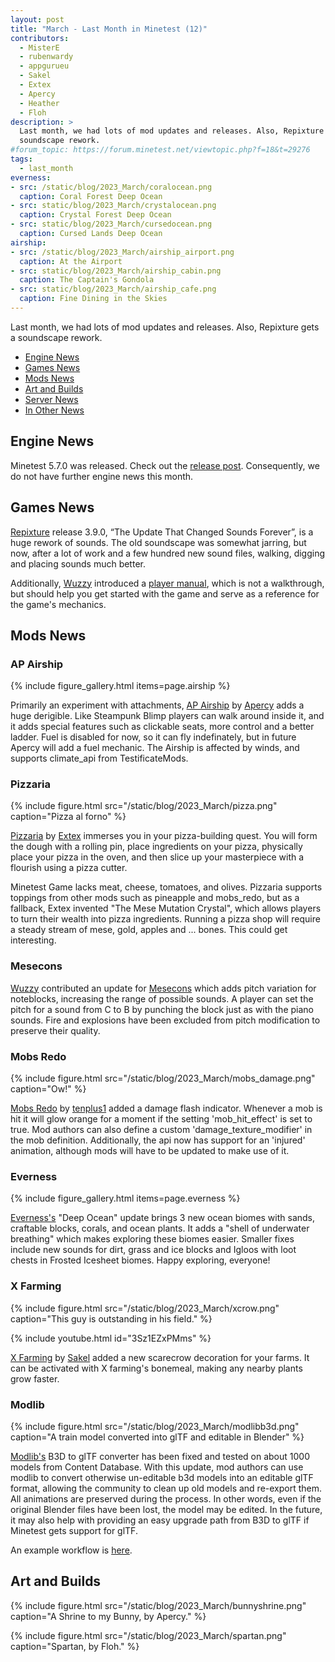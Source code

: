 ```yaml
---
layout: post
title: "March - Last Month in Minetest (12)"
contributors:
  - MisterE
  - rubenwardy
  - appgurueu
  - Sakel
  - Extex
  - Apercy
  - Heather
  - Floh
description: >
  Last month, we had lots of mod updates and releases. Also, Repixture gets a
  soundscape rework.
#forum_topic: https://forum.minetest.net/viewtopic.php?f=18&t=29276
tags:
  - last_month
everness:
- src: /static/blog/2023_March/coralocean.png
  caption: Coral Forest Deep Ocean
- src: static/blog/2023_March/crystalocean.png
  caption: Crystal Forest Deep Ocean
- src: static/blog/2023_March/cursedocean.png
  caption: Cursed Lands Deep Ocean
airship:
- src: /static/blog/2023_March/airship_airport.png
  caption: At the Airport
- src: static/blog/2023_March/airship_cabin.png
  caption: The Captain's Gondola
- src: static/blog/2023_March/airship_cafe.png
  caption: Fine Dining in the Skies
---
```


Last month, we had lots of mod updates and releases. Also, Repixture gets a
soundscape rework.

<!-- more -->

- [Engine News](#engine-news)
- [Games News](#games-news)
- [Mods News](#mods-news)
- [Art and Builds](#art-and-builds)
- [Server News](#server-news)
- [In Other News](#in-other-news)

## Engine News

Minetest 5.7.0 was released. Check out the [release post](https://blog.minetest.net/2023/04/08/5.7.0-released/). Consequently, we do not
have further engine news this month.

## Games News

[Repixture](https://content.minetest.net/packages/Wuzzy/repixture/) release 3.9.0, “The Update That Changed Sounds Forever”, is a huge
rework of sounds. The old soundscape was somewhat jarring, but now, after a lot
of work and a few hundred new sound files, walking, digging and placing sounds
much better.

Additionally, [Wuzzy](https://content.minetest.net/users/Wuzzy/) introduced a [player manual](https://wuzzy.codeberg.page/Repixture/), which is not a
walkthrough, but should help you get started with the game and serve as a
reference for the game's mechanics.

## Mods News

### AP Airship

{% include figure_gallery.html items=page.airship %}

Primarily an experiment with attachments, [AP Airship](https://github.com/minetest/blog/issues/81) by [Apercy](https://content.minetest.net/users/apercy/) adds a huge
derigible. Like Steampunk Blimp players can walk around inside it, and it adds
special features such as clickable seats, more control and a better ladder. Fuel
is disabled for now, so it can fly indefinately, but in future Apercy will add a
fuel mechanic. The Airship is affected by winds, and supports climate_api from
TestificateMods.

### Pizzaria

{% include figure.html src="/static/blog/2023_March/pizza.png"
    caption="Pizza al forno" %}

[Pizzaria](https://content.minetest.net/packages/Extex/jelys_pizzaria/) by [Extex](https://content.minetest.net/users/Extex/) immerses you in your pizza-building quest. You will form the
dough with a rolling pin, place ingredients on your pizza, physically place your
pizza in the oven, and then slice up your masterpiece with a flourish using a
pizza cutter.

Minetest Game lacks meat, cheese, tomatoes, and olives. Pizzaria supports
toppings from other mods such as pineapple and mobs_redo, but as a fallback,
Extex invented "The Mese Mutation Crystal", which allows players to turn their
wealth into pizza ingredients. Running a pizza shop will require a steady stream
of mese, gold, apples and ... bones. This could get interesting.



### Mesecons

[Wuzzy](https://content.minetest.net/users/Wuzzy/) contributed an update for [Mesecons](https://content.minetest.net/packages/Jeija/mesecons/) which adds pitch variation for
noteblocks, increasing the range of possible sounds. A player can set the pitch
for a sound from C to B by punching the block just as with the piano sounds.
Fire and explosions have been excluded from pitch modification to preserve their
quality.

### Mobs Redo

{% include figure.html src="/static/blog/2023_March/mobs_damage.png"
    caption="Ow!" %}

[Mobs Redo](https://content.minetest.net/packages/TenPlus1/mobs/) by [tenplus1](https://content.minetest.net/users/TenPlus1/) added a damage flash indicator. Whenever a mob is hit
it will glow orange for a moment if the setting 'mob_hit_effect' is set to true.
Mod authors can also define a custom 'damage_texture_modifier' in the mob
definition. Additionally, the api now has support for an 'injured' animation,
although mods will have to be updated to make use of it.

### Everness

{% include figure_gallery.html items=page.everness %}

[Everness's](https://content.minetest.net/packages/SaKeL/everness/) "Deep Ocean" update brings 3 new ocean biomes with sands, craftable
blocks, corals, and ocean plants. It adds a "shell of underwater breathing"
which makes exploring these biomes easier. Smaller fixes include new sounds for
dirt, grass and ice blocks and Igloos with loot chests in Frosted Icesheet
biomes. Happy exploring, everyone!

### X Farming

{% include figure.html src="/static/blog/2023_March/xcrow.png"
    caption="This guy is outstanding in his field." %}

{% include youtube.html id="3Sz1EZxPMms" %}

[X Farming](https://content.minetest.net/packages/SaKeL/x_farming/) by [Sakel](https://content.minetest.net/users/SaKeL/) added a new scarecrow decoration for your farms. It can be
activated with X farming's bonemeal, making any nearby plants grow faster.

### Modlib

{% include figure.html src="/static/blog/2023_March/modlibb3d.png"
    caption="A train model converted into glTF and editable in Blender" %}

[Modlib's](https://content.minetest.net/packages/LMD/modlib/) B3D to glTF converter has been fixed and tested on about 1000 models
from Content Database. With this update, mod authors can use modlib to convert
otherwise un-editable b3d models into an editable glTF format, allowing the
community to clean up old models and re-export them. All animations are
preserved during the process. In other words, even if the original Blender files
have been lost, the model may be edited. In the future, it may also help with
providing an easy upgrade path from B3D to glTF if Minetest gets support for
glTF.

An example workflow is [here](https://github.com/appgurueu/modlib/blob/master/doc/b3d.md).

## Art and Builds

{% include figure.html src="/static/blog/2023_March/bunnyshrine.png"
    caption="A Shrine to my Bunny, by Apercy." %}

{% include figure.html src="/static/blog/2023_March/spartan.png"
    caption="Spartan, by Floh." %}




